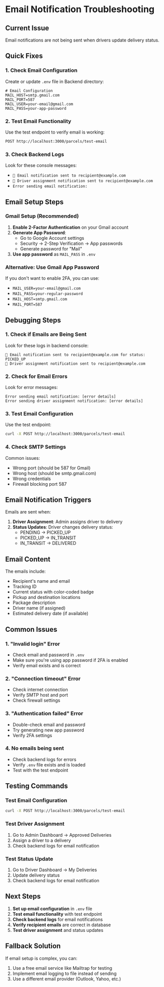 # Email Notification Troubleshooting

## Current Issue
Email notifications are not being sent when drivers update delivery status.

## Quick Fixes

### 1. Check Email Configuration
Create or update `.env` file in Backend directory:

```env
# Email Configuration
MAIL_HOST=smtp.gmail.com
MAIL_PORT=587
MAIL_USER=your-email@gmail.com
MAIL_PASS=your-app-password
```

### 2. Test Email Functionality
Use the test endpoint to verify email is working:

```bash
POST http://localhost:3000/parcels/test-email
```

### 3. Check Backend Logs
Look for these console messages:
- `📧 Email notification sent to recipient@example.com`
- `📧 Driver assignment notification sent to recipient@example.com`
- `Error sending email notification:`

## Email Setup Steps

### Gmail Setup (Recommended)
1. **Enable 2-Factor Authentication** on your Gmail account
2. **Generate App Password**:
   - Go to Google Account settings
   - Security → 2-Step Verification → App passwords
   - Generate password for "Mail"
3. **Use app password** as `MAIL_PASS` in `.env`

### Alternative: Use Gmail App Password
If you don't want to enable 2FA, you can use:
- `MAIL_USER=your-email@gmail.com`
- `MAIL_PASS=your-regular-password`
- `MAIL_HOST=smtp.gmail.com`
- `MAIL_PORT=587`

## Debugging Steps

### 1. Check if Emails are Being Sent
Look for these logs in backend console:
```
📧 Email notification sent to recipient@example.com for status: PICKED_UP
📧 Driver assignment notification sent to recipient@example.com
```

### 2. Check for Email Errors
Look for error messages:
```
Error sending email notification: [error details]
Error sending driver assignment notification: [error details]
```

### 3. Test Email Configuration
Use the test endpoint:
```bash
curl -X POST http://localhost:3000/parcels/test-email
```

### 4. Check SMTP Settings
Common issues:
- Wrong port (should be 587 for Gmail)
- Wrong host (should be smtp.gmail.com)
- Wrong credentials
- Firewall blocking port 587

## Email Notification Triggers

Emails are sent when:
1. **Driver Assignment**: Admin assigns driver to delivery
2. **Status Updates**: Driver changes delivery status:
   - PENDING → PICKED_UP
   - PICKED_UP → IN_TRANSIT
   - IN_TRANSIT → DELIVERED

## Email Content

The emails include:
- Recipient's name and email
- Tracking ID
- Current status with color-coded badge
- Pickup and destination locations
- Package description
- Driver name (if assigned)
- Estimated delivery date (if available)

## Common Issues

### 1. "Invalid login" Error
- Check email and password in `.env`
- Make sure you're using app password if 2FA is enabled
- Verify email exists and is correct

### 2. "Connection timeout" Error
- Check internet connection
- Verify SMTP host and port
- Check firewall settings

### 3. "Authentication failed" Error
- Double-check email and password
- Try generating new app password
- Verify 2FA settings

### 4. No emails being sent
- Check backend logs for errors
- Verify `.env` file exists and is loaded
- Test with the test endpoint

## Testing Commands

### Test Email Configuration
```bash
curl -X POST http://localhost:3000/parcels/test-email
```

### Test Driver Assignment
1. Go to Admin Dashboard → Approved Deliveries
2. Assign a driver to a delivery
3. Check backend logs for email notification

### Test Status Update
1. Go to Driver Dashboard → My Deliveries
2. Update delivery status
3. Check backend logs for email notification

## Next Steps

1. **Set up email configuration** in `.env` file
2. **Test email functionality** with test endpoint
3. **Check backend logs** for email notifications
4. **Verify recipient emails** are correct in database
5. **Test driver assignment** and status updates

## Fallback Solution

If email setup is complex, you can:
1. Use a free email service like Mailtrap for testing
2. Implement email logging to file instead of sending
3. Use a different email provider (Outlook, Yahoo, etc.) 